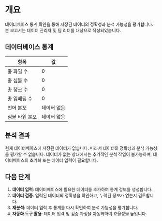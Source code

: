 # 개요
데이터베이스 통계 확인을 통해 저장된 데이터의 정확성과 분석 가능성을 평가합니다. 본 보고서는 데이터 관리자 및 팀 리더를 대상으로 작성되었습니다.

## 데이터베이스 통계
| 항목              | 값         |
|-------------------|------------|
| 총 파일 수        | 0          |
| 총 심볼 수        | 0          |
| 총 청크 수        | 0          |
| 총 임베딩 수      | 0          |
| 언어 분포         | 데이터 없음 |
| 심볼 타입 분포    | 데이터 없음 |

## 분석 결과
현재 데이터베이스에 저장된 데이터가 없습니다. 따라서 데이터의 정확성과 분석 가능성을 평가할 수 없습니다. 데이터가 없는 상태에서는 추가적인 분석 작업이 불가능하며, 데이터베이스의 초기화 또는 데이터 입력이 필요합니다.

## 다음 단계
1. **데이터 입력**: 데이터베이스에 필요한 데이터를 추가하여 통계 정보를 생성합니다.
2. **데이터 검증**: 입력된 데이터의 정확성을 확인하고, 누락된 정보가 없는지 검토합니다.
3. **재분석**: 데이터 입력 후 통계를 다시 확인하여 분석 가능성을 평가합니다.
4. **자동화 도구 활용**: 데이터 입력 및 검증 과정을 자동화하여 효율성을 높입니다.